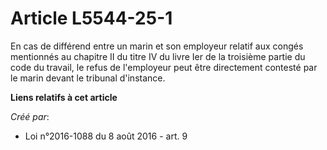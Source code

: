 # Article L5544-25-1

En cas de différend entre un marin et son employeur relatif aux congés mentionnés au chapitre II du titre IV du livre Ier de
la troisième partie du code du travail, le refus de l'employeur peut être directement contesté par le marin devant le
tribunal d'instance.

**Liens relatifs à cet article**

_Créé par_:

  - Loi n°2016-1088 du 8 août 2016 - art. 9
